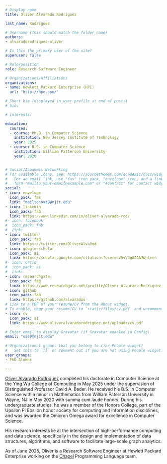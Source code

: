 ```yaml
---
# Display name
title: Oliver Alvarado Rodriguez

last_name: Rodriguez

# Username (this should match the folder name)
authors:
- alvaradorodriquez-oliver

# Is this the primary user of the site?
superuser: false

# Role/position
role: Research Software Engineer

# Organizations/Affiliations
organizations:
- name: Hewlett Packard Enterprise (HPE)
  url: "http://hpe.com/"

# Short bio (displayed in user profile at end of posts)
# bio:

# interests:

education:
  courses:
  - course: Ph.D. in Computer Science
    institution: New Jersey Institute of Technology
    year: 2025
  - course: B.S. in Computer Science
    institution: William Patterson University
    year: 2020


# Social/Academic Networking
# For available icons, see: https://sourcethemes.com/academic/docs/widgets/#icons
#   For an email link, use "fas" icon pack, "envelope" icon, and a link in the
#   form "mailto:your-email@example.com" or "#contact" for contact widget.
social:
- icon: envelope
  icon_pack: fas
  link: "mailto:oaa9@njit.edu"
- icon: linkedin
  icon_pack: fab
  link: https://www.linkedin.com/in/oliver-alvarado-rod/
#- icon: facebook
#  icon_pack: fab
#  link: 
- icon: twitter
  icon_pack: fab
  link: https://twitter.com/OliverAlvaRod
- icon: google-scholar
  icon_pack: ai
  link: https://scholar.google.com/citations?user=dV5vV3gAAAAJ&hl=en
#- icon: orcid
#  icon_pack: ai
#  link: 
- icon: researchgate
  icon_pack: fab
  link: https://www.researchgate.net/profile/Oliver-Alvarado-Rodriguez
- icon: github
  icon_pack: fab
  link: https://github.com/alvaradoo
# Link to a PDF of your resume/CV from the About widget.
# To enable, copy your resume/CV to `static/files/cv.pdf` and uncomment the lines below.  
- icon: cv
  icon_pack: ai
  link: https://www.oliveralvaradorodriguez.net/uploads/cv.pdf

# Enter email to display Gravatar (if Gravatar enabled in Config)
email: "oaa9@njit.edu"
  
# Organizational groups that you belong to (for People widget)
#   Set this to `[]` or comment out if you are not using People widget.  
user_groups:
- PhD Alumni

---
```


[Oliver Alvarado Rodriguez](https://www.oliveralvaradorodriguez.net/)
completed his doctorate in Computer Science at the Ying Wu College of Computing in May 2025 under the supervision of Distinguished Professor David A. Bader. He received his B.S. in Computer Science with a minor in Mathematics from William Paterson University in Wayne, NJ in May 2020 with summa cum laude honors. During his undergraduate studies, he was a member of the Honors College, part of the Upsilon Pi Epsilon honor society for computing and information disciplines, and was awarded the Omicron Omega award for excellence in Computer Science.

His research interests lie at the intersection of high-performance computing and data science, specifically in the design and implementation of data structures, algorithms, and software to facilitate large-scale graph analytics.

As of June 2025, Oliver is a Research Software Engineer at Hewlett Packard Enterprise working on the [Chapel](https://chapel-lang.org/) Programming Language team.

